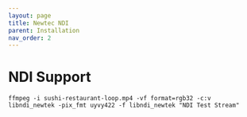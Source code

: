 ```yaml
---
layout: page
title: Newtec NDI
parent: Installation
nav_order: 2
---
```


# NDI Support

`ffmpeg -i sushi-restaurant-loop.mp4 -vf format=rgb32 -c:v libndi_newtek -pix_fmt uyvy422 -f libndi_newtek "NDI Test Stream"`